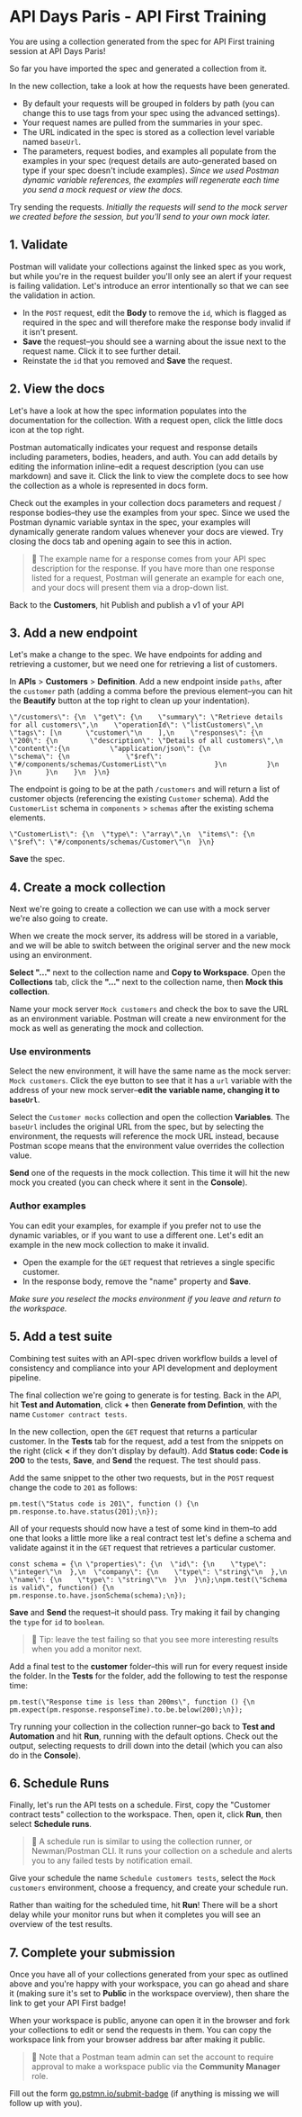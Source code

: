 <h1 id='postman-api-days-api-first-training'>API Days Paris - API First Training</h1>
<p>You are using a collection generated from the spec for API First training session at API Days Paris!</p>
<p>So far you have imported the spec and generated a collection from it.</p>
<p>In the new collection, take a look at how the requests have been generated.</p>
<ul>
  <li>By default your requests will be grouped in folders by path (you can change this to use tags from your spec using
    the advanced settings).</li>
  <li>Your request names are pulled from the summaries in your spec.</li>
  <li>The URL indicated in the spec is stored as a collection level variable named <code>baseUrl</code>.</li>
  <li>The parameters, request bodies, and examples all populate from the examples in your spec (request details are
    auto-generated based on type if your spec doesn&#39;t include examples). <em>Since we used Postman dynamic variable
      references, the examples will regenerate each time you send a mock request or view the docs.</em></li>
</ul>
<p>Try sending the requests. <em>Initially the requests will send to the mock
    server we created before the session, but you&#39;ll send to your own mock later.</em></p>
<h2 id='1-validate'>1. Validate</h2>
<p>Postman will validate your collections against the linked spec as you work, but while you&#39;re in the request
  builder you&#39;ll only see an alert if your request is failing validation. Let&#39;s introduce an error intentionally
  so that we can see the validation in action.</p>
<ul>
  <li>In the <code>POST</code> request, edit the <strong>Body</strong> to remove the <code>id</code>, which is flagged
    as required in the spec and will therefore make the response body invalid if it isn&#39;t present.</li>
  <li><strong>Save</strong> the request–you should see a warning about the issue next to the request name. Click it to
    see further detail.</li>
  <li>Reinstate the <code>id</code> that you removed and <strong>Save</strong> the request.</li>
</ul>
<h2 id='2-view-the-docs'>2. View the docs</h2>
<p>Let&#39;s have a look at how the spec information populates into the documentation for the collection. With a request
  open, click the little docs icon at the top right.</p>
<p>Postman automatically indicates your request and response details including parameters, bodies, headers, and auth.
  You can add details by editing the information inline–edit a request description (you can use markdown) and save it.
  Click the link to view the complete docs to see how the collection as a whole is represented in docs form.</p>
<p>Check out the examples in your collection docs parameters and request / response bodies–they use the examples from
  your spec. Since we used the Postman dynamic variable syntax in the spec, your examples will dynamically generate
  random values whenever your docs are viewed. Try closing the docs tab and opening again to see this in action.</p>
<blockquote>
  <p>📌 The example name for a response comes from your API spec description for the response. If you have more than one
    response listed for a request, Postman will generate an example for each one, and your docs will present them via a
    drop-down list.</p>
</blockquote>
<p>Back to the <strong>Customers</strong>, hit <storng>Publish</storng> and publish a v1 of your API</p>
<h2 id='3-add-a-new-endpoint'>3. Add a new endpoint</h2>
<p>Let&#39;s make a change to the spec. We have endpoints for adding and retrieving a customer, but we need one for
  retrieving a list of customers.</p>
<p>In <strong>APIs</strong> &gt; <strong>Customers</strong> &gt; <strong>Definition</strong>. Add a new endpoint inside
  <code>paths</code>, after the <code>customer</code> path (adding a comma before the previous element–you can hit the
  <strong>Beautify</strong> button at the top right to clean up your indentation).</p>
<pre><code>\"/customers\": {\n  \"get\": {\n    \"summary\": \"Retrieve details for all customers\",\n    \"operationId\": \"listCustomers\",\n    \"tags\": [\n      \"customer\"\n    ],\n    \"responses\": {\n      \"200\": {\n        \"description\": \"Details of all customers\",\n        \"content\":{\n          \"application/json\": {\n            \"schema\": {\n              \"$ref\": \"#/components/schemas/CustomerList\"\n            }\n          }\n        }\n      }\n    }\n  }\n}</code></pre>
<p>The endpoint is going to be at the path <code>/customers</code> and will return a list of customer objects
  (referencing the existing <code>Customer</code> schema). Add the <code>CustomerList</code> schema in
  <code>components</code> &gt; <code>schemas</code> after the existing schema elements.</p>
<pre><code>\"CustomerList\": {\n  \"type\": \"array\",\n  \"items\": {\n    \"$ref\": \"#/components/schemas/Customer\"\n  }\n}</code></pre>
<p><strong>Save</strong> the spec.</p>
<h2 id='4-create-a-mock-collection'>4. Create a mock collection</h2>
<p>Next we&#39;re going to create a collection we can use with a mock server we&#39;re also going to create.
<p>When we create the mock server, its address will be stored in a variable, and we will be able to switch between the
  original server and the new mock using an environment.</p>
<p><strong>Select "..."</strong> next to the collection name and <strong>Copy to Workspace</strong>. Open the <strong>Collections</strong> tab, click the <strong>"..."</strong> next to the collection name, then <strong>Mock this collection</strong>.</p>
<p>Name your mock server <code>Mock customers</code> and check the box to save the URL as an environment variable.
  Postman will create a new environment for the mock as well as generating the mock and collection.</p>
<h3 id='use-environments'>Use environments</h3>
<p>Select the new environment, it will have the same name as the mock server: <code>Mock customers</code>. Click the eye
  button to see that it has a <code>url</code> variable with the address of your new mock server–<strong>edit the
    variable name, changing it to <code>baseUrl</code></strong>.</p>
<p>Select the <code>Customer mocks</code> collection and open the collection <strong>Variables</strong>. The
  <code>baseUrl</code> includes the original URL from the spec, but by selecting the environment, the requests will
  reference the mock URL instead, because Postman scope means that the environment value overrides the collection value.
</p>
<p><strong>Send</strong> one of the requests in the mock collection. This time it will hit the new mock you created (you
  can check where it sent in the <strong>Console</strong>).</p>
<h3 id='author-examples'>Author examples</h3>
<p>You can edit your examples, for example if you prefer not to use the dynamic variables, or if you want to use a
  different one. Let&#39;s edit an example in the new mock collection to make it invalid.</p>
<ul>
  <li>Open the example for the <code>GET</code> request that retrieves a single specific customer.</li>
  <li>In the response body, remove the &quot;name&quot; property and <strong>Save</strong>.</li>
</ul>
<p><em>Make sure you reselect the mocks environment if you
    leave and return to the workspace.</em></p>
<h2 id='5-add-a-test-suite'>5. Add a test suite</h2>
<p>Combining test suites with an API-spec driven workflow builds a level of consistency and compliance into your API
  development and deployment pipeline.</p>
<p>The final collection we&#39;re going to generate is for testing. Back in the API, hit <strong>Test and Automation</strong>, click <strong>+</strong> then <strong>Generate from Defintion</strong>, with the name
  <code>Customer contract tests</code>.</p>
<p>In the new collection, open the <code>GET</code> request that returns a particular customer. In the
  <strong>Tests</strong> tab for the request, add a test from the snippets on the right (click <strong>&lt;</strong> if
  they don&#39;t display by default). Add <strong>Status code: Code is 200</strong> to the tests, <strong>Save</strong>,
  and <strong>Send</strong> the request. The test should pass.</p>
<p>Add the same snippet to the other two requests, but in the <code>POST</code> request change the code to
  <code>201</code> as follows:</p>
<pre><code>pm.test(\"Status code is 201\", function () {\n  pm.response.to.have.status(201);\n});</code></pre>
<p>All of your requests should now have a test of some kind in them–to add one that looks a little more like a real
  contract test let&#39;s define a schema and validate against it in the <code>GET</code> request that retrieves a
  particular customer.</p>
<pre><code>const schema = {\n \"properties\": {\n  \"id\": {\n    \"type\": \"integer\"\n  },\n  \"company\": {\n    \"type\": \"string\"\n  },\n  \"name\": {\n    \"type\": \"string\"\n  }\n  }\n};\npm.test(\"Schema is valid\", function() {\n pm.response.to.have.jsonSchema(schema);\n});</code></pre>
<p><strong>Save</strong> and <strong>Send</strong> the request–it should pass. Try making it fail by changing the
  <code>type</code> for <code>id</code> to <code>boolean</code>.</p>
<blockquote>
  <p>📌 Tip: leave the test failing so that you see more interesting results when you add a monitor next.</p>
</blockquote>
<p>Add a final test to the <strong>customer</strong> folder–this will run for every request inside the folder. In the
  <strong>Tests</strong> for the folder, add the following to test the response time:</p>
<pre><code>pm.test(\"Response time is less than 200ms\", function () {\n  pm.expect(pm.response.responseTime).to.be.below(200);\n});</code></pre>
<p>Try running your collection in the collection runner–go back to <strong>Test and Automation</strong> and hit <strong>Run</strong>, running with
  the default options. Check out the output, selecting requests to drill down into the detail (which you can also do in
  the <strong>Console</strong>).</p>
<h2 id='6-add-a-monitor'>6. Schedule Runs</h2>
<p>Finally, let&#39;s run the API tests on a schedule. First, copy the "Customer contract tests" collection to the workspace. Then, open it, click <strong>Run</strong>, then select
  <strong>Schedule runs</strong>.
<blockquote>
  <p>📌 A schedule run is similar to using the collection runner, or Newman/Postman CLI. It runs your collection on a schedule and alerts
    you to any failed tests by notification email.</p>
</blockquote>
<p>Give your schedule the name <code>Schedule customers tests</code>, select the <code>Mock customers</code> environment, choose
  a frequency, and create your schedule run.</p>
<p>Rather than waiting for the scheduled time, hit <strong>Run</strong>! There will be a short delay while your monitor
  runs but when it completes you will see an overview of the test results.</p>
<h2 id='7-complete-your-submission'>7. Complete your submission</h2>
<p>Once you have all of your collections generated from your spec as outlined above and you&#39;re happy with your
  workspace, you can go ahead and share it (making sure it's set to <strong>Public</strong> in the workspace overview),
  then share the link to get your API First badge!</p>
<p>When your workspace is public, anyone can open it in the browser and fork your collections to edit or send the
  requests in them. You can copy the workspace link from your browser address bar after making it public.</p>
<blockquote>
  <p>📌 Note that a Postman team admin can set the account to require approval to make a workspace public via the
    <strong>Community Manager</strong> role.</p>
</blockquote>
<p>Fill out the form <a href='https://go.pstmn.io/submit-badge'>go.pstmn.io/submit-badge</a> (if anything is missing we
  will follow up with you).</p>
